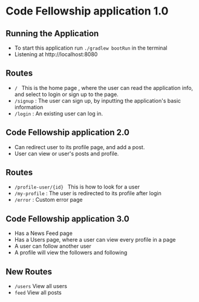 # Code Fellowship application 1.0

## Running the Application

- To start this application run `./gradlew bootRun` in the terminal
- Listening at http://localhost:8080

## Routes 

-  `/ ` This is the home page , where the user can read the application info, and select to login or sign up to the page.
-  `/signup` : The user can sign up, by inputting the application's basic information
- `/login` : An existing user can log in.  

## Code Fellowship application 2.0

- Can redirect user to its profile page, and add a post.
- User can view or user's posts and profile. 

## Routes

-  `/profile-user/{id} ` This is how to look for a user
-  `/my-profile` : The user is redirected to its profile after login
- `/error` : Custom error page  

## Code Fellowship application 3.0

- Has a News Feed page
- Has a Users page, where a user can view every profile in a page
- A user can follow another user
- A profile will view the followers and following

##  New Routes

- `/users` View all users
- `feed` View all posts